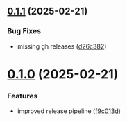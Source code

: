 ## [0.1.1](https://github.com/invenira/schemas/compare/v0.1.0...v0.1.1) (2025-02-21)


### Bug Fixes

* missing gh releases ([d26c382](https://github.com/invenira/schemas/commit/d26c38244672b321686993ad663f9e20d4fd14ae))

# [0.1.0](https://github.com/invenira/schemas/compare/v0.0.4...v0.1.0) (2025-02-21)


### Features

* improved release pipeline ([f9c013d](https://github.com/invenira/schemas/commit/f9c013d7d9ea063d6d51b610071efb618a5f8372))

